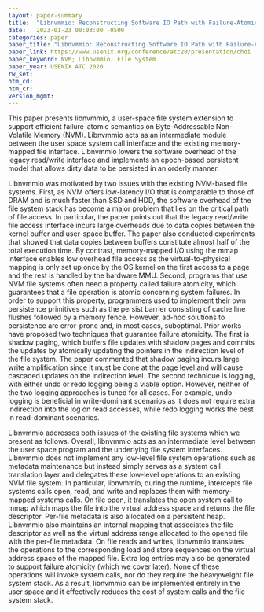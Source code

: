 ```yaml
---
layout: paper-summary
title:  "Libnvmmio: Reconstructing Software IO Path with Failure-Atomic Memory-Mapped Interface"
date:   2023-01-23 00:03:00 -0500
categories: paper
paper_title: "Libnvmmio: Reconstructing Software IO Path with Failure-Atomic Memory-Mapped Interface"
paper_link: https://www.usenix.org/conference/atc20/presentation/choi
paper_keyword: NVM; Libnvmmio; File System
paper_year: USENIX ATC 2020
rw_set:
htm_cd:
htm_cr:
version_mgmt:
---
```


This paper presents libnvmmio, a user-space file system extension to support efficient failure-atomic semantics 
on Byte-Addressable Non-Volatile Memory (NVM). Libnvmmio acts as an intermediate module between the user space system 
call interface and the existing memory-mapped file interface. Libnvmmio lowers the software overhead of the legacy 
read/write interface and implements an epoch-based persistent model that allows dirty data to be persisted in an
orderly manner.

Libnvmmio was motivated by two issues with the existing NVM-based file systems. First, as NVM offers low-latency
I/O that is comparable to those of DRAM and is much faster than SSD and HDD, the software overhead of the 
file system stack has become a major problem that lies on the critical path of file access. In particular,
the paper points out that the legacy read/write file access interface incurs large overheads due to data copies
between the kernel buffer and user-space buffer. The paper also conducted experiments that showed that data copies
between buffers constitute almost half of the total execution time. 
By contrast, memory-mapped I/O using the mmap interface enables low overhead file access as the virtual-to-physical 
mapping is only set up once by the OS kernel on the first access to a page and the rest is handled by the hardware MMU. 
Second, programs that use NVM file systems often need a property called failure atomicity, which guarantees that a 
file operation is atomic concerning system failures. In order to support this property, programmers used to 
implement their own persistence primitives such as the persist barrier consisting of cache line flushes followed 
by a memory fence. However, ad-hoc solutions to persistence are error-prone and, in most cases, suboptimal.
Prior works have proposed two techniques that guarantee failure atomicity. The first is shadow paging, which buffers 
file updates with shadow pages and commits the updates by atomically updating the pointers in the indirection level
of the file system. The paper commented that shadow paging incurs large write amplification since it must be done at
the page level and will cause cascaded updates on the indirection level. The second technique is logging, with
either undo or redo logging being a viable option. However, neither of the two logging approaches is tuned for 
all cases. For example, undo logging is beneficial in write-dominant scenarios as it does not require extra indirection
into the log on read accesses, while redo logging works the best in read-dominant scenarios.

Libnvmmio addresses both issues of the existing file systems which we present as follows. 
Overall, libnvmmio acts as an intermediate level between the user space program and the underlying file system 
interfaces. Libnvmmio does not implement any low-level file system operations such as metadata maintenance but instead
simply serves as a system call translation layer and delegates these low-level operations to an existing NVM file 
system. In particular, libnvmmio, during the runtime, intercepts file systems calls open, read, and write and 
replaces them with memory-mapped systems calls. On file open, it translates the open system call to mmap which 
maps the file into the virtual address space and returns the file descriptor. Per-file metadata is also allocated
on a persistent heap. Libnvmmio also maintains an internal mapping that associates the file descriptor as well
as the virtual address range allocated to the opened file with the per-file metadata.
On file reads and writes, libnvmmio translates the operations to the corresponding load and store sequences 
on the virtual address space of the mapped file. Extra log entries may also be generated to support failure atomicity
(which we cover later). None of these operations will invoke system calls, nor do they require the heavyweight 
file system stack. As a result, libnvmmio can be implemented entirely in the user space and it effectively 
reduces the cost of system calls and the file system stack.
